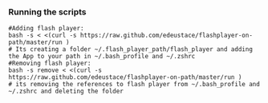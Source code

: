 ### Running the scripts
    #Adding flash player:
    bash -s < <(curl -s https://raw.github.com/edeustace/flashplayer-on-path/master/run )
    # Its creating a folder ~/.flash_player_path/flash_player and adding the App to your path in ~/.bash_profile and ~/.zshrc
    #Removing flash player:
    bash -s remove < <(curl -s https://raw.github.com/edeustace/flashplayer-on-path/master/run )
    # its removing the references to flash player from ~/.bash_profile and ~/.zshrc and deleting the folder

